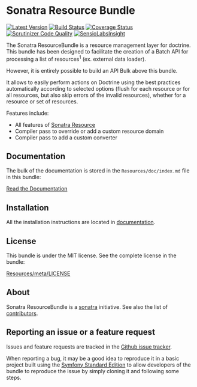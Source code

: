 Sonatra Resource Bundle
=======================

[![Latest Version](https://img.shields.io/packagist/v/sonatra/resource-bundle.svg)](https://packagist.org/packages/sonatra/resource-bundle)
[![Build Status](https://img.shields.io/travis/sonatra/SonatraResourceBundle/master.svg)](https://travis-ci.org/sonatra/SonatraResourceBundle)
[![Coverage Status](https://img.shields.io/coveralls/sonatra/SonatraResourceBundle/master.svg)](https://coveralls.io/r/sonatra/SonatraResourceBundle?branch=master)
[![Scrutinizer Code Quality](https://img.shields.io/scrutinizer/g/sonatra/SonatraResourceBundle/master.svg)](https://scrutinizer-ci.com/g/sonatra/SonatraResourceBundle?branch=master)
[![SensioLabsInsight](https://img.shields.io/sensiolabs/i/9048a77d-9d67-40cb-8d31-1783e5bf6738.svg)](https://insight.sensiolabs.com/projects/9048a77d-9d67-40cb-8d31-1783e5bf6738)

The Sonatra ResourceBundle is a resource management layer for doctrine. This bundle has been
designed to facilitate the creation of a Batch API for processing a list of resources<sup>1</sup>
(ex. external data loader).

However, it is entirely possible to build an API Bulk above this bundle.

It allows to easily perform actions on Doctrine using the best practices automatically according
to selected options (flush for each resource or for all resources, but also skip errors of the
invalid resources), whether for a resource or set of resources.

Features include:

- All features of [Sonatra Resource](https://github.com/sonatra/sonatra-resource)
- Compiler pass to override or add a custom resource domain
- Compiler pass to add a custom converter

Documentation
-------------

The bulk of the documentation is stored in the `Resources/doc/index.md`
file in this bundle:

[Read the Documentation](Resources/doc/index.md)

Installation
------------

All the installation instructions are located in [documentation](Resources/doc/index.md).

License
-------

This bundle is under the MIT license. See the complete license in the bundle:

[Resources/meta/LICENSE](Resources/meta/LICENSE)

About
-----

Sonatra ResourceBundle is a [sonatra](https://github.com/sonatra) initiative.
See also the list of [contributors](https://github.com/sonatra/SonatraResourceBundle/graphs/contributors).

Reporting an issue or a feature request
---------------------------------------

Issues and feature requests are tracked in the [Github issue tracker](https://github.com/sonatra/SonatraResourceBundle/issues).

When reporting a bug, it may be a good idea to reproduce it in a basic project
built using the [Symfony Standard Edition](https://github.com/symfony/symfony-standard)
to allow developers of the bundle to reproduce the issue by simply cloning it
and following some steps.
